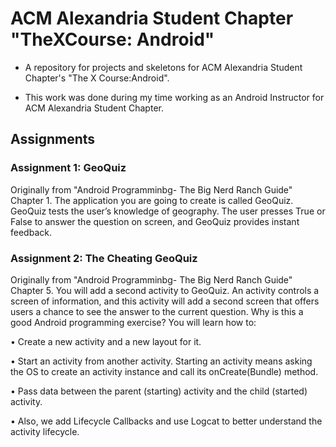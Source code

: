 # ACM Alexandria Student Chapter "TheXCourse: Android"
* A repository for projects and skeletons for ACM Alexandria Student Chapter's "The X Course:Android".

* This work was done during my time working as an Android Instructor for ACM Alexandria Student Chapter.

## Assignments
### Assignment 1: GeoQuiz
Originally from "Android Programminbg- The Big Nerd Ranch Guide" Chapter 1. 
The application you are going to create is called GeoQuiz. GeoQuiz tests the user’s knowledge of
geography. The user presses True or False to answer the question on screen, and GeoQuiz provides
instant feedback.

### Assignment 2: The Cheating GeoQuiz
Originally from "Android Programminbg- The Big Nerd Ranch Guide" Chapter 5. 
You will add a second activity to GeoQuiz. An activity controls a screen of information,
and this activity will add a second screen that offers users a chance to see the answer to the current
question.
Why is this a good Android programming exercise? You will learn how to:

• Create a new activity and a new layout for it.

• Start an activity from another activity. Starting an activity means asking the OS to create an
activity instance and call its onCreate(Bundle) method.

• Pass data between the parent (starting) activity and the child (started) activity.

• Also, we add Lifecycle Callbacks and use Logcat to better understand the activity lifecycle.

